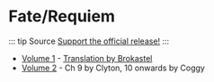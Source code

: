 # Fate/Requiem

::: tip Source
[Support the official release!](https://www.amazon.co.jp/-/en/gp/product/B08KWMWJ7N?ref_=dbs_p_mng_rwt_ser_shvlr&storeType=ebooks)
:::

* [Volume 1](Requiem/Vol-1.md) - [Translation by Brokastel](https://brokasteltranslations.tumblr.com/post/616735224495226880/faterequiem-volume-1-the-boy-among-the-stars)
* [Volume 2](Requiem/Vol-2.md) - Ch 9 by Clyton, 10 onwards by Coggy 